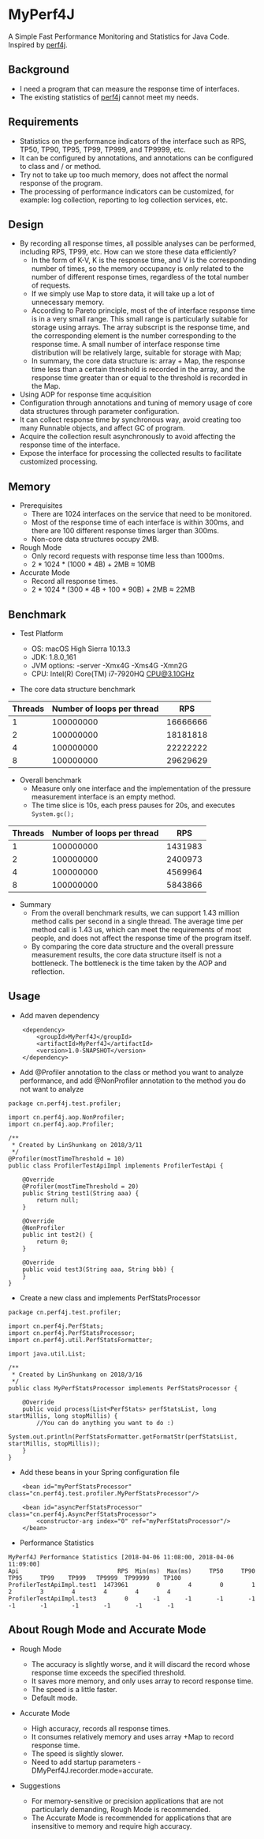 # MyPerf4J
A Simple Fast Performance Monitoring and Statistics for Java Code. Inspired by [perf4j](https://github.com/perf4j/perf4j).

## Background
* I need a program that can measure the response time of interfaces.
* The existing statistics of [perf4j](https://github.com/perf4j/perf4j) cannot meet my needs.

## Requirements
* Statistics on the performance indicators of the interface such as RPS, TP50, TP90, TP95, TP99, TP999, and TP9999, etc.
* It can be configured by annotations, and annotations can be configured to class and / or method.
* Try not to take up too much memory, does not affect the normal response of the program.
* The processing of performance indicators can be customized, for example: log collection, reporting to log collection services, etc.

## Design
* By recording all response times, all possible analyses can be performed, including RPS, TP99, etc. How can we store these data efficiently?
    - In the form of K-V, K is the response time, and V is the corresponding number of times, so the memory occupancy is only related to the number of different response times, regardless of the total number of requests.
    - If we simply use Map to store data, it will take up a lot of unnecessary memory.
    - According to Pareto principle, most of the of interface response time is in a very small range. This small range is particularly suitable for storage using arrays. The array subscript is the response time, and the corresponding element is the number corresponding to the response time. A small number of interface response time distribution will be relatively large, suitable for storage with Map;
    - In summary, the core data structure is: array + Map, the response time less than a certain threshold is recorded in the array, and the response time greater than or equal to the threshold is recorded in the Map.
* Using AOP for response time acquisition
* Configuration through annotations and tuning of memory usage of core data structures through parameter configuration.
* It can collect response time by synchronous way, avoid creating too many Runnable objects, and affect GC of program.
* Acquire the collection result asynchronously to avoid affecting the response time of the interface.
* Expose the interface for processing the collected results to facilitate customized processing.

## Memory
* Prerequisites
    - There are 1024 interfaces on the service that need to be monitored.
    - Most of the response time of each interface is within 300ms, and there are 100 different response times larger than 300ms.
    - Non-core data structures occupy 2MB.
* Rough Mode
    - Only record requests with response time less than 1000ms.
    - 2 * 1024 * (1000 * 4B) + 2MB ≈ 10MB
* Accurate Mode
    - Record all response times.
    - 2 * 1024 * (300 * 4B + 100 * 90B) + 2MB ≈ 22MB 

## Benchmark
* Test Platform
    - OS: macOS High Sierra 10.13.3
    - JDK: 1.8.0_161
    - JVM options: -server -Xmx4G -Xms4G -Xmn2G
    - CPU: Intel(R) Core(TM) i7-7920HQ CPU@3.10GHz
    
* The core data structure benchmark

| Threads | Number of loops per thread | RPS |
|-------|-----|------|
|1|100000000|16666666|
|2|100000000|18181818|
|4|100000000|22222222|
|8|100000000|29629629|

* Overall benchmark
    - Measure only one interface and the implementation of the pressure measurement interface is an empty method.
    - The time slice is 10s, each press pauses for 20s, and executes `System.gc();`

| Threads | Number of loops per thread | RPS |
|-------|-----|------|
|1|100000000|1431983|
|2|100000000|2400973|
|4|100000000|4569964|
|8|100000000|5843866|

* Summary
    - From the overall benchmark results, we can support 1.43 million method calls per second in a single thread. The average time per method call is 1.43 us, which can meet the requirements of most people, and does not affect the response time of the program itself.
    - By comparing the core data structure and the overall pressure measurement results, the core data structure itself is not a bottleneck. The bottleneck is the time taken by the AOP and reflection.

## Usage
* Add maven dependency

```
    <dependency>
        <groupId>MyPerf4J</groupId>
        <artifactId>MyPerf4J</artifactId>
        <version>1.0-SNAPSHOT</version>
    </dependency>
```
* Add @Profiler annotation to the class or method you want to analyze performance, and add @NonProfiler annotation to the method you do not want to analyze

```
package cn.perf4j.test.profiler;

import cn.perf4j.aop.NonProfiler;
import cn.perf4j.aop.Profiler;

/**
 * Created by LinShunkang on 2018/3/11
 */
@Profiler(mostTimeThreshold = 10)
public class ProfilerTestApiImpl implements ProfilerTestApi {

    @Override
    @Profiler(mostTimeThreshold = 20)
    public String test1(String aaa) {
        return null;
    }

    @Override
    @NonProfiler
    public int test2() {
        return 0;
    }

    @Override
    public void test3(String aaa, String bbb) {
    }
}
```
* Create a new class and implements PerfStatsProcessor

``` 
package cn.perf4j.test.profiler;

import cn.perf4j.PerfStats;
import cn.perf4j.PerfStatsProcessor;
import cn.perf4j.util.PerfStatsFormatter;

import java.util.List;

/**
 * Created by LinShunkang on 2018/3/16
 */
public class MyPerfStatsProcessor implements PerfStatsProcessor {

    @Override
    public void process(List<PerfStats> perfStatsList, long startMillis, long stopMillis) {
        //You can do anything you want to do :)
        System.out.println(PerfStatsFormatter.getFormatStr(perfStatsList, startMillis, stopMillis));
    }
}
```
* Add these beans in your Spring configuration file

```
    <bean id="myPerfStatsProcessor" class="cn.perf4j.test.profiler.MyPerfStatsProcessor"/>

    <bean id="asyncPerfStatsProcessor" class="cn.perf4j.AsyncPerfStatsProcessor">
        <constructor-arg index="0" ref="myPerfStatsProcessor"/>
    </bean>
```
* Performance Statistics

```
MyPerf4J Performance Statistics [2018-04-06 11:08:00, 2018-04-06 11:09:00]
Api                            RPS  Min(ms)  Max(ms)     TP50     TP90     TP95     TP99    TP999   TP9999  TP99999    TP100
ProfilerTestApiImpl.test1  1473961        0        4        0        1        2        3        4        4        4        4
ProfilerTestApiImpl.test3        0       -1       -1       -1       -1       -1       -1       -1       -1       -1       -1
```

## About Rough Mode and Accurate Mode
* Rough Mode
    - The accuracy is slightly worse, and it will discard the record whose response time exceeds the specified threshold.
    - It saves more memory, and only uses array to record response time.
    - The speed is a little faster.
    - Default mode.

* Accurate Mode
    - High accuracy, records all response times.
    - It consumes relatively memory and uses array +Map to record response time.
    - The speed is slightly slower.
    - Need to add startup parameters -DMyPerf4J.recorder.mode=accurate.

* Suggestions
    - For memory-sensitive or precision applications that are not particularly demanding, Rough Mode is recommended.
    - The Accurate Mode is recommended for applications that are insensitive to memory and require high accuracy.
